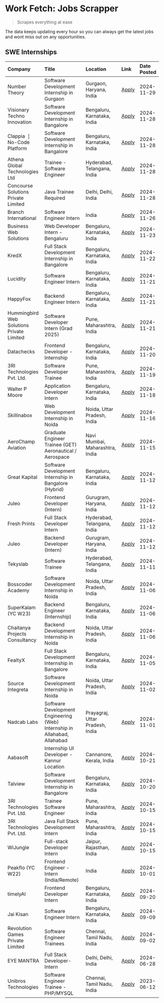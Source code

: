 # Work Fetch: Jobs Scrapper
> Scrapes everything at ease

The data keeps updating every hour so you can always get the latest jobs and wont miss out on any opportunities.

## SWE Internships
<!--START_SECTION:workfetch-->
| Company                                   | Title                                                                     | Location                        | Link                                                                                                                                                                                                                                        | Date Posted   |
|:------------------------------------------|:--------------------------------------------------------------------------|:--------------------------------|:--------------------------------------------------------------------------------------------------------------------------------------------------------------------------------------------------------------------------------------------|:--------------|
| Number Theory                             | Software Development Internship in Gurgaon                                | Gurgaon, Haryana, India         | [Apply](https://in.linkedin.com/jobs/view/software-development-internship-in-gurgaon-at-number-theory-4087550503?position=30&pageNum=0&refId=SHuundpXl2O1p0t7dfTLHA%3D%3D&trackingId=8bj4Gj%2B6%2FyBqkMtZUgwhwg%3D%3D)                      | 2024-11-29    |
| Visionary Techno Innovation               | Software Development Internship in Bangalore                              | Bengaluru, Karnataka, India     | [Apply](https://in.linkedin.com/jobs/view/software-development-internship-in-bangalore-at-visionary-techno-innovation-4086916247?position=10&pageNum=0&refId=SHuundpXl2O1p0t7dfTLHA%3D%3D&trackingId=77JKDpdk0TR%2FKFNXKFRZVA%3D%3D)        | 2024-11-28    |
| Clappia ⢸ No-Code Platform                | Software Development Internship in Bangalore                              | Bengaluru, Karnataka, India     | [Apply](https://in.linkedin.com/jobs/view/software-development-internship-in-bangalore-at-clappia-%E2%A2%B8-no-code-platform-4086916232?position=23&pageNum=0&refId=SHuundpXl2O1p0t7dfTLHA%3D%3D&trackingId=yyupIv2IDuuiEOJNZJxioQ%3D%3D)   | 2024-11-28    |
| Athena Global Technologies Ltd            | Trainee - Software Engineer                                               | Hyderabad, Telangana, India     | [Apply](https://in.linkedin.com/jobs/view/trainee-software-engineer-at-athena-global-technologies-ltd-4087205108?position=33&pageNum=0&refId=SHuundpXl2O1p0t7dfTLHA%3D%3D&trackingId=RBjEknF6mEfDJLdx312c1g%3D%3D)                          | 2024-11-28    |
| Concourse Solutions Private Limited       | Java Trainee Required                                                     | Delhi, Delhi, India             | [Apply](https://in.linkedin.com/jobs/view/java-trainee-required-at-concourse-solutions-private-limited-4087289970?position=36&pageNum=0&refId=SHuundpXl2O1p0t7dfTLHA%3D%3D&trackingId=acjUG4dvVwF%2FcEfHP25WFw%3D%3D)                       | 2024-11-28    |
| Branch International                      | Software Engineer Intern                                                  | India                           | [Apply](https://in.linkedin.com/jobs/view/software-engineer-intern-at-branch-international-4054425650?position=40&pageNum=0&refId=SHuundpXl2O1p0t7dfTLHA%3D%3D&trackingId=LwrUZbV2wL65b5mIqALfLw%3D%3D)                                     | 2024-11-26    |
| Business Web Solutions                    | Web Developer Intern - Bengaluru                                          | Bengaluru, Karnataka, India     | [Apply](https://in.linkedin.com/jobs/view/web-developer-intern-bengaluru-at-business-web-solutions-4081769308?position=48&pageNum=0&refId=SHuundpXl2O1p0t7dfTLHA%3D%3D&trackingId=oBsntMJwuXjduAze9Jf0Aw%3D%3D)                             | 2024-11-23    |
| KredX                                     | Full Stack Development Internship in Bangalore                            | Bengaluru, Karnataka, India     | [Apply](https://in.linkedin.com/jobs/view/full-stack-development-internship-in-bangalore-at-kredx-4082021747?position=24&pageNum=0&refId=SHuundpXl2O1p0t7dfTLHA%3D%3D&trackingId=bcCcNw%2B5BkgMfOvp5dN7pA%3D%3D)                            | 2024-11-22    |
| Lucidity                                  | Software Engineer Intern                                                  | Bengaluru, Karnataka, India     | [Apply](https://in.linkedin.com/jobs/view/software-engineer-intern-at-lucidity-4081805788?position=15&pageNum=0&refId=SHuundpXl2O1p0t7dfTLHA%3D%3D&trackingId=Qe2r15lj1cDeD9O%2BkMALZg%3D%3D)                                               | 2024-11-21    |
| HappyFox                                  | Backend Engineer Intern                                                   | Bengaluru, Karnataka, India     | [Apply](https://in.linkedin.com/jobs/view/backend-engineer-intern-at-happyfox-4079265240?position=47&pageNum=0&refId=SHuundpXl2O1p0t7dfTLHA%3D%3D&trackingId=5Q78rDyUVEJxgR2Zhoac2A%3D%3D)                                                  | 2024-11-21    |
| Hummingbird Web Solutions Private Limited | Software Developer Intern (Grad 2025)                                     | Pune, Maharashtra, India        | [Apply](https://in.linkedin.com/jobs/view/software-developer-intern-grad-2025-at-hummingbird-web-solutions-private-limited-4079796998?position=59&pageNum=0&refId=SHuundpXl2O1p0t7dfTLHA%3D%3D&trackingId=zpbMs77E%2FKRIMqt2i7QN1A%3D%3D)   | 2024-11-21    |
| Datachecks                                | Frontend Developer - Internship                                           | Bengaluru, Karnataka, India     | [Apply](https://in.linkedin.com/jobs/view/frontend-developer-internship-at-datachecks-4078365869?position=37&pageNum=0&refId=SHuundpXl2O1p0t7dfTLHA%3D%3D&trackingId=p91MGUVpqaWuus3lPRxGDw%3D%3D)                                          | 2024-11-20    |
| 3RI Technologies Pvt. Ltd.                | Software Developer Trainee                                                | Pune, Maharashtra, India        | [Apply](https://in.linkedin.com/jobs/view/software-developer-trainee-at-3ri-technologies-pvt-ltd-4080283578?position=26&pageNum=0&refId=SHuundpXl2O1p0t7dfTLHA%3D%3D&trackingId=LFcQu2%2BNIEirdbdffCW5dg%3D%3D)                             | 2024-11-19    |
| Walter P Moore                            | Application Developer Intern                                              | Bengaluru, Karnataka, India     | [Apply](https://in.linkedin.com/jobs/view/application-developer-intern-at-walter-p-moore-4077126811?position=19&pageNum=0&refId=SHuundpXl2O1p0t7dfTLHA%3D%3D&trackingId=z63cghBpNrMHgD%2F6tiDCQg%3D%3D)                                     | 2024-11-18    |
| Skillinabox                               | Web Development Internship in Noida                                       | Noida, Uttar Pradesh, India     | [Apply](https://in.linkedin.com/jobs/view/web-development-internship-in-noida-at-skillinabox-4077783016?position=20&pageNum=0&refId=SHuundpXl2O1p0t7dfTLHA%3D%3D&trackingId=OksDaGWIUvNVNyKj9UXNzw%3D%3D)                                   | 2024-11-16    |
| AeroChamp Aviation                        | Graduate Engineer Trainee (GET) Aeronautical / Aerospace                  | Navi Mumbai, Maharashtra, India | [Apply](https://in.linkedin.com/jobs/view/graduate-engineer-trainee-get-aeronautical-aerospace-at-aerochamp-aviation-4075807848?position=38&pageNum=0&refId=SHuundpXl2O1p0t7dfTLHA%3D%3D&trackingId=nsyEef4Or9y%2BJValiCFkwA%3D%3D)         | 2024-11-15    |
| Great Kapital                             | Software Development Internship in Bangalore (Hybrid)                     | Bengaluru, Karnataka, India     | [Apply](https://in.linkedin.com/jobs/view/software-development-internship-in-bangalore-hybrid-at-great-kapital-4074322094?position=21&pageNum=0&refId=SHuundpXl2O1p0t7dfTLHA%3D%3D&trackingId=X%2BNcY6d030e0UZb2K14zQA%3D%3D)               | 2024-11-12    |
| Juleo                                     | Frontend Developer (Intern)                                               | Gurugram, Haryana, India        | [Apply](https://in.linkedin.com/jobs/view/frontend-developer-intern-at-juleo-4072443159?position=27&pageNum=0&refId=SHuundpXl2O1p0t7dfTLHA%3D%3D&trackingId=Wf31D2sNNxlQTSPBRPUK9w%3D%3D)                                                   | 2024-11-12    |
| Fresh Prints                              | Full Stack Developer Intern                                               | Hyderabad, Telangana, India     | [Apply](https://in.linkedin.com/jobs/view/full-stack-developer-intern-at-fresh-prints-4074759619?position=31&pageNum=0&refId=SHuundpXl2O1p0t7dfTLHA%3D%3D&trackingId=5BnaClXnJOEH1x6B%2Fa3Kdg%3D%3D)                                        | 2024-11-12    |
| Juleo                                     | Backend Developer (Intern)                                                | Gurugram, Haryana, India        | [Apply](https://in.linkedin.com/jobs/view/backend-developer-intern-at-juleo-4072437848?position=46&pageNum=0&refId=SHuundpXl2O1p0t7dfTLHA%3D%3D&trackingId=hv%2B3LDSmHlR4bNfnLnvV7g%3D%3D)                                                  | 2024-11-12    |
| Tekyslab                                  | Software Trainee                                                          | Hyderabad, Telangana, India     | [Apply](https://in.linkedin.com/jobs/view/software-trainee-at-tekyslab-4074128169?position=45&pageNum=0&refId=SHuundpXl2O1p0t7dfTLHA%3D%3D&trackingId=fhKHJi2VnupNJ%2BrlbHlj4g%3D%3D)                                                       | 2024-11-11    |
| Bosscoder Academy                         | Software Development Internship in Noida                                  | Noida, Uttar Pradesh, India     | [Apply](https://in.linkedin.com/jobs/view/software-development-internship-in-noida-at-bosscoder-academy-4070090866?position=6&pageNum=0&refId=SHuundpXl2O1p0t7dfTLHA%3D%3D&trackingId=RNBA3%2FuULkUUDJ8PwhIU5g%3D%3D)                       | 2024-11-06    |
| SuperKalam (YC W23)                       | Backend Engineer (Internship)                                             | Bengaluru, Karnataka, India     | [Apply](https://in.linkedin.com/jobs/view/backend-engineer-internship-at-superkalam-yc-w23-4069134451?position=25&pageNum=0&refId=SHuundpXl2O1p0t7dfTLHA%3D%3D&trackingId=EHvxAj2GbxGUzMZ6gEhWpg%3D%3D)                                     | 2024-11-06    |
| Chaitanya Projects Consultancy            | Backend Development Internship in Noida                                   | Noida, Uttar Pradesh, India     | [Apply](https://in.linkedin.com/jobs/view/backend-development-internship-in-noida-at-chaitanya-projects-consultancy-4070090859?position=55&pageNum=0&refId=SHuundpXl2O1p0t7dfTLHA%3D%3D&trackingId=3s2ThiBv7tCbabMlOOiUxw%3D%3D)            | 2024-11-06    |
| FealtyX                                   | Full Stack Development Internship in Bangalore                            | Bengaluru, Karnataka, India     | [Apply](https://in.linkedin.com/jobs/view/full-stack-development-internship-in-bangalore-at-fealtyx-4067118640?position=39&pageNum=0&refId=SHuundpXl2O1p0t7dfTLHA%3D%3D&trackingId=r7fF2ln8pd3FZKQSy2ohGg%3D%3D)                            | 2024-11-05    |
| Source Integreta                          | Software Development Internship in Noida                                  | Noida, Uttar Pradesh, India     | [Apply](https://in.linkedin.com/jobs/view/software-development-internship-in-noida-at-source-integreta-4066120527?position=13&pageNum=0&refId=SHuundpXl2O1p0t7dfTLHA%3D%3D&trackingId=%2FqQaqOLKKFtPuoeSMIijvw%3D%3D)                       | 2024-11-02    |
| Nadcab Labs                               | Software Development Engineering (Web) Internship in Allahabad, Allahabad | Prayagraj, Uttar Pradesh, India | [Apply](https://in.linkedin.com/jobs/view/software-development-engineering-web-internship-in-allahabad-allahabad-at-nadcab-labs-4064940107?position=2&pageNum=0&refId=SHuundpXl2O1p0t7dfTLHA%3D%3D&trackingId=xv2HpDXviPFA9Nz4z3b0Tg%3D%3D) | 2024-11-01    |
| Aabasoft                                  | Internship UI Developer - Kannur Location                                 | Cannanore, Kerala, India        | [Apply](https://in.linkedin.com/jobs/view/internship-ui-developer-kannur-location-at-aabasoft-4055898437?position=34&pageNum=0&refId=SHuundpXl2O1p0t7dfTLHA%3D%3D&trackingId=iXxSgAQEttHRbP22UGyWoA%3D%3D)                                  | 2024-10-21    |
| Talview                                   | Software Development Internship in Bangalore                              | Bengaluru, Karnataka, India     | [Apply](https://in.linkedin.com/jobs/view/software-development-internship-in-bangalore-at-talview-4055420944?position=4&pageNum=0&refId=SHuundpXl2O1p0t7dfTLHA%3D%3D&trackingId=%2BaNjVWrld5N3oEaJj%2BluBQ%3D%3D)                           | 2024-10-20    |
| 3RI Technologies Pvt. Ltd.                | Trainee Software Engineer                                                 | Pune, Maharashtra, India        | [Apply](https://in.linkedin.com/jobs/view/trainee-software-engineer-at-3ri-technologies-pvt-ltd-4048233384?position=35&pageNum=0&refId=SHuundpXl2O1p0t7dfTLHA%3D%3D&trackingId=pKotvi6kgdGw7VeLvJ8xEQ%3D%3D)                                | 2024-10-15    |
| 3RI Technologies Pvt. Ltd.                | Java Full Stack Development Intern                                        | Pune, Maharashtra, India        | [Apply](https://in.linkedin.com/jobs/view/java-full-stack-development-intern-at-3ri-technologies-pvt-ltd-4048231995?position=44&pageNum=0&refId=SHuundpXl2O1p0t7dfTLHA%3D%3D&trackingId=KwoVMQrplQJk3dVbHQ9tQg%3D%3D)                       | 2024-10-15    |
| WiJungle                                  | Full-stack Developer Intern                                               | Jaipur, Rajasthan, India        | [Apply](https://in.linkedin.com/jobs/view/full-stack-developer-intern-at-wijungle-4048227759?position=57&pageNum=0&refId=SHuundpXl2O1p0t7dfTLHA%3D%3D&trackingId=3fKpznCToI2W7ZNB2I0Wsw%3D%3D)                                              | 2024-10-15    |
| Peakflo (YC W22)                          | Frontend Engineer - Intern (India/Remote)                                 | India                           | [Apply](https://in.linkedin.com/jobs/view/frontend-engineer-intern-india-remote-at-peakflo-yc-w22-4037729755?position=5&pageNum=0&refId=SHuundpXl2O1p0t7dfTLHA%3D%3D&trackingId=SOERX3wj3Lx1rTOt6iwtgw%3D%3D)                               | 2024-10-01    |
| timelyAI                                  | Frontend Developer Intern                                                 | Bengaluru, Karnataka, India     | [Apply](https://in.linkedin.com/jobs/view/frontend-developer-intern-at-timelyai-4030925040?position=11&pageNum=0&refId=SHuundpXl2O1p0t7dfTLHA%3D%3D&trackingId=XEUqT2XIm2k8l8N4PlWMcw%3D%3D)                                                | 2024-09-20    |
| Jai Kisan                                 | Software Engineer Intern                                                  | Bengaluru, Karnataka, India     | [Apply](https://in.linkedin.com/jobs/view/software-engineer-intern-at-jai-kisan-4024075360?position=42&pageNum=0&refId=SHuundpXl2O1p0t7dfTLHA%3D%3D&trackingId=wZaSudhVsjdCtAK0NtSb5A%3D%3D)                                                | 2024-09-09    |
| Revolution Games Private Limited          | Software Engineer Trainees                                                | Chennai, Tamil Nadu, India      | [Apply](https://in.linkedin.com/jobs/view/software-engineer-trainees-at-revolution-games-private-limited-4015912927?position=41&pageNum=0&refId=SHuundpXl2O1p0t7dfTLHA%3D%3D&trackingId=tICccLGzLaxWRoPR3MRFyA%3D%3D)                       | 2024-09-02    |
| EYE MANTRA                                | Full Stack Developer- Intern                                              | Delhi, Delhi, India             | [Apply](https://in.linkedin.com/jobs/view/full-stack-developer-intern-at-eye-mantra-3960988037?position=54&pageNum=0&refId=SHuundpXl2O1p0t7dfTLHA%3D%3D&trackingId=MFbjd0%2BCj2t7sL4G7B5KZw%3D%3D)                                          | 2024-06-28    |
| Unibros Technologies                      | Software Engineer Trainee - PHP/MYSQL                                     | Chennai, Tamil Nadu, India      | [Apply](https://in.linkedin.com/jobs/view/software-engineer-trainee-php-mysql-at-unibros-technologies-3656599241?position=52&pageNum=0&refId=SHuundpXl2O1p0t7dfTLHA%3D%3D&trackingId=s9VUuvmzm4wKBcWdPfSXmw%3D%3D)                          | 2023-06-12    |
<!--END_SECTION:workfetch-->
